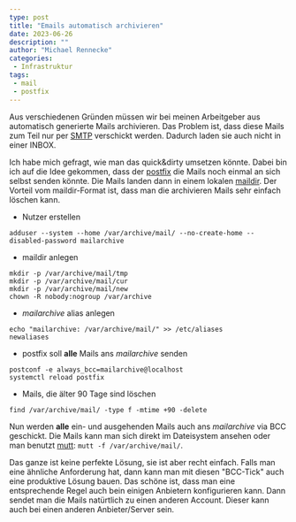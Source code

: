 ```yaml
---
type: post
title: "Emails automatisch archivieren"
date: 2023-06-26
description: ""
author: "Michael Rennecke"
categories:
 - Infrastruktur
tags:
 - mail
 - postfix
---
```


Aus verschiedenen Gründen müssen wir bei meinen Arbeitgeber aus automatisch
generierte Mails archivieren. Das Problem ist, dass diese Mails zum Teil nur
per [SMTP] verschickt werden. Dadurch laden sie auch nicht in einer INBOX.

Ich habe mich gefragt, wie man das quick&dirty umsetzen könnte. Dabei bin ich
auf die Idee gekommen, dass der [postfix] die Mails noch einmal an sich selbst
senden könnte. Die Mails landen dann in einem lokalen [maildir]. Der Vorteil vom
maildir-Format ist, dass man die archivieren Mails sehr einfach löschen kann.

* Nutzer erstellen
```shell
adduser --system --home /var/archive/mail/ --no-create-home --disabled-password mailarchive
```
* maildir anlegen
```shell
mkdir -p /var/archive/mail/tmp
mkdir -p /var/archive/mail/cur
mkdir -p /var/archive/mail/new
chown -R nobody:nogroup /var/archive
```
* *mailarchive* alias anlegen
```shell
echo "mailarchive: /var/archive/mail/" >> /etc/aliases
newaliases
```
* postfix soll **alle** Mails ans *mailarchive* senden
```shell
postconf -e always_bcc=mailarchive@localhost
systemctl reload postfix
```
* Mails, die älter 90 Tage sind löschen
```shell
find /var/archive/mail/ -type f -mtime +90 -delete
```

Nun werden **alle** ein- und ausgehenden Mails auch ans *mailarchive* via BCC geschickt.
Die Mails kann man sich direkt im Dateisystem ansehen oder man benutzt [mutt]: `mutt -f /var/archive/mail/`.

Das ganze ist keine perfekte Lösung, sie ist aber recht einfach. Falls man eine ähnliche
Anforderung hat, dann kann man mit diesen "BCC-Tick" auch eine produktive Lösung bauen. Das schöne ist,
dass man eine entsprechende Regel auch bein einigen Anbietern konfigurieren kann. Dann sendet man
die Mails natürtlich zu einen anderen Account. Dieser kann auch bei einen anderen Anbieter/Server sein.

[SMTP]: https://de.wikipedia.org/wiki/Simple_Mail_Transfer_Protocol
[postfix]: https://www.postfix.org/
[maildir]: https://de.wikipedia.org/wiki/Maildir
[mutt]: http://www.mutt.org/